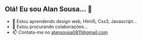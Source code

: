 ## Olá! Eu sou Alan Sousa... 👋



- 🌱 Estou aprendendo design web, Html5, Css3, Javascript...
- 👯 Estou procurando colaborações...
- 📫 Contata-me no alansousa0811@gmail.com
